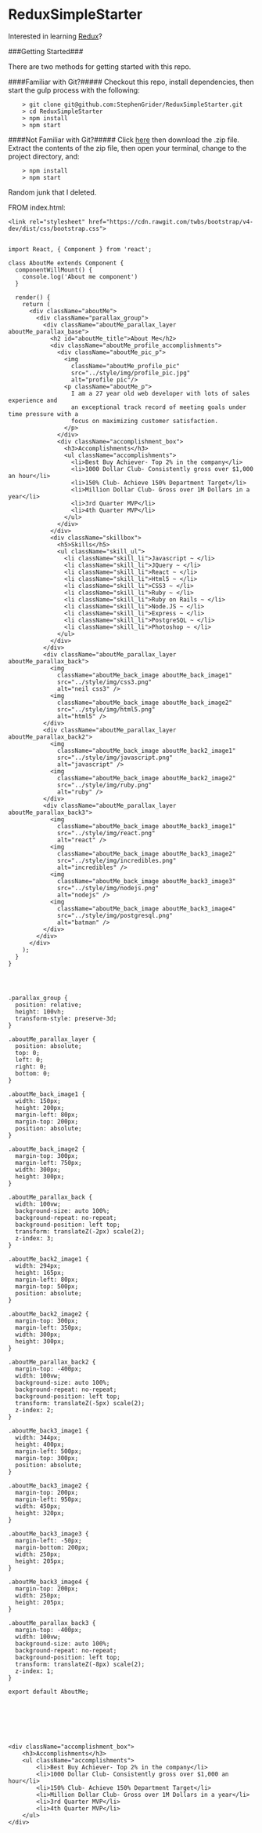 # ReduxSimpleStarter

Interested in learning [Redux](https://www.udemy.com/react-redux/)?

###Getting Started###

There are two methods for getting started with this repo.

####Familiar with Git?#####
Checkout this repo, install dependencies, then start the gulp process with the following:

```
	> git clone git@github.com:StephenGrider/ReduxSimpleStarter.git
	> cd ReduxSimpleStarter
	> npm install
	> npm start
```

####Not Familiar with Git?#####
Click [here](https://github.com/StephenGrider/ReactStarter/releases) then download the .zip file.  Extract the contents of the zip file, then open your terminal, change to the project directory, and:

```
	> npm install
	> npm start
```




Random junk that I deleted.  

FROM index.html:

	<link rel="stylesheet" href="https://cdn.rawgit.com/twbs/bootstrap/v4-dev/dist/css/bootstrap.css">


	import React, { Component } from 'react';

	class AboutMe extends Component {
	  componentWillMount() {
	    console.log('About me component')
	  }

	  render() {
	    return (
	      <div className="aboutMe">
	        <div className="parallax_group">
	          <div className="aboutMe_parallax_layer aboutMe_parallax_base">
	            <h2 id="aboutMe_title">About Me</h2>
	            <div className="aboutMe_profile_accomplishments">
	              <div className="aboutMe_pic_p">
	                <img
	                  className="aboutMe_profile_pic"
	                  src="../style/img/profile_pic.jpg"
	                  alt="profile pic"/>
	                <p className="aboutMe_p">
	                  I am a 27 year old web developer with lots of sales experience and
	                  an exceptional track record of meeting goals under time pressure with a
	                  focus on maximizing customer satisfaction.
	                </p>
	              </div>
	              <div className="accomplishment_box">
	                <h3>Accomplishments</h3>
	                <ul className="accomplishments">
	                  <li>Best Buy Achiever- Top 2% in the company</li>
	                  <li>1000 Dollar Club- Consistently gross over $1,000 an hour</li>
	                  <li>150% Club- Achieve 150% Department Target</li>
	                  <li>Million Dollar Club- Gross over 1M Dollars in a year</li>
	                  <li>3rd Quarter MVP</li>
	                  <li>4th Quarter MVP</li>
	                </ul>
	              </div>
	            </div>
	            <div className="skillbox">
	              <h5>Skills</h5>
	              <ul className="skill_ul">
	                <li className="skill_li">Javascript ~ </li>
	                <li className="skill_li">JQuery ~ </li>
	                <li className="skill_li">React ~ </li>
	                <li className="skill_li">Html5 ~ </li>
	                <li className="skill_li">CSS3 ~ </li>
	                <li className="skill_li">Ruby ~ </li>
	                <li className="skill_li">Ruby on Rails ~ </li>
	                <li className="skill_li">Node.JS ~ </li>
	                <li className="skill_li">Express ~ </li>
	                <li className="skill_li">PostgreSQL ~ </li>
	                <li className="skill_li">Photoshop ~ </li>
	              </ul>
	            </div>
	          </div>
	          <div className="aboutMe_parallax_layer aboutMe_parallax_back">
	            <img
	              className="aboutMe_back_image aboutMe_back_image1"
	              src="../style/img/css3.png"
	              alt="neil css3" />
	            <img
	              className="aboutMe_back_image aboutMe_back_image2"
	              src="../style/img/html5.png"
	              alt="html5" />
	          </div>
	          <div className="aboutMe_parallax_layer aboutMe_parallax_back2">
	            <img
	              className="aboutMe_back_image aboutMe_back2_image1"
	              src="../style/img/javascript.png"
	              alt="javascript" />
	            <img
	              className="aboutMe_back_image aboutMe_back2_image2"
	              src="../style/img/ruby.png"
	              alt="ruby" />
	          </div>
	          <div className="aboutMe_parallax_layer aboutMe_parallax_back3">
	            <img
	              className="aboutMe_back_image aboutMe_back3_image1"
	              src="../style/img/react.png"
	              alt="react" />
	            <img
	              className="aboutMe_back_image aboutMe_back3_image2"
	              src="../style/img/incredibles.png"
	              alt="incredibles" />
	            <img
	              className="aboutMe_back_image aboutMe_back3_image3"
	              src="../style/img/nodejs.png"
	              alt="nodejs" />
	            <img
	              className="aboutMe_back_image aboutMe_back3_image4"
	              src="../style/img/postgresql.png"
	              alt="batman" />
	          </div>
	        </div>
	      </div>
	    );
	  }
	}




	.parallax_group {
	  position: relative;
	  height: 100vh;
	  transform-style: preserve-3d;
	}

	.aboutMe_parallax_layer {
	  position: absolute;
	  top: 0;
	  left: 0;
	  right: 0;
	  bottom: 0;
	}

	.aboutMe_back_image1 {
	  width: 150px;
	  height: 200px;
	  margin-left: 80px;
	  margin-top: 200px;
	  position: absolute;
	}

	.aboutMe_back_image2 {
	  margin-top: 300px;
	  margin-left: 750px;
	  width: 300px;
	  height: 300px;
	}

	.aboutMe_parallax_back {
	  width: 100vw;
	  background-size: auto 100%;
	  background-repeat: no-repeat;
	  background-position: left top;
	  transform: translateZ(-2px) scale(2);
	  z-index: 3;
	}

	.aboutMe_back2_image1 {
	  width: 294px;
	  height: 165px;
	  margin-left: 80px;
	  margin-top: 500px;
	  position: absolute;
	}

	.aboutMe_back2_image2 {
	  margin-top: 300px;
	  margin-left: 350px;
	  width: 300px;
	  height: 300px;
	}

	.aboutMe_parallax_back2 {
	  margin-top: -400px;
	  width: 100vw;
	  background-size: auto 100%;
	  background-repeat: no-repeat;
	  background-position: left top;
	  transform: translateZ(-5px) scale(2);
	  z-index: 2;
	}

	.aboutMe_back3_image1 {
	  width: 344px;
	  height: 400px;
	  margin-left: 500px;
	  margin-top: 300px;
	  position: absolute;
	}

	.aboutMe_back3_image2 {
	  margin-top: 200px;
	  margin-left: 950px;
	  width: 450px;
	  height: 320px;
	}

	.aboutMe_back3_image3 {
	  margin-left: -50px;
	  margin-bottom: 200px;
	  width: 250px;
	  height: 205px;
	}

	.aboutMe_back3_image4 {
	  margin-top: 200px;
	  width: 250px;
	  height: 205px;
	}

	.aboutMe_parallax_back3 {
	  margin-top: -400px;
	  width: 100vw;
	  background-size: auto 100%;
	  background-repeat: no-repeat;
	  background-position: left top;
	  transform: translateZ(-8px) scale(2);
	  z-index: 1;
	}

	export default AboutMe;







	<div className="accomplishment_box">
		<h3>Accomplishments</h3>
		<ul className="accomplishments">
			<li>Best Buy Achiever- Top 2% in the company</li>
			<li>1000 Dollar Club- Consistently gross over $1,000 an hour</li>
			<li>150% Club- Achieve 150% Department Target</li>
			<li>Million Dollar Club- Gross over 1M Dollars in a year</li>
			<li>3rd Quarter MVP</li>
			<li>4th Quarter MVP</li>
		</ul>
	</div>
